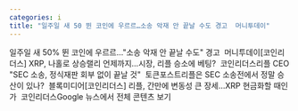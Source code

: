 ```yaml
---
categories: i
title: "일주일 새 50 뛴 코인에 우르르…소송 악재 안 끝날 수도 경고  머니투데이"
---
```

일주일 새 50% 뛴 코인에 우르르…"소송 악재 안 끝날 수도" 경고&nbsp;&nbsp;머니투데이[코인리더스] XRP, 나홀로 상승랠리 언제까지...시장, 리플 승소에 베팅?&nbsp;&nbsp;코인리더스리플 CEO "SEC 소송, 정식재판 회부 없이 끝날 것"&nbsp;&nbsp;토큰포스트리플은 SEC 소송전에서 정말 승산이 있나?&nbsp;&nbsp;블록미디어[코인리더스] 리플, 간만에 변동성 큰 장세...XRP 현금화할 때인가&nbsp;&nbsp;코인리더스Google 뉴스에서 전체 콘텐츠 보기